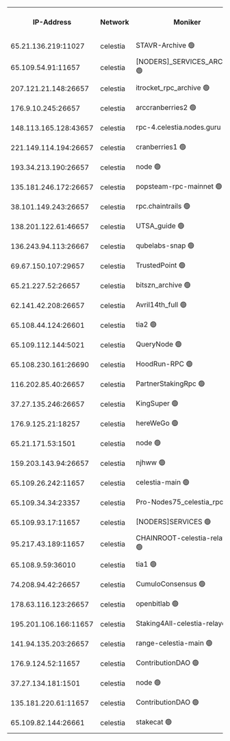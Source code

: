 


<table><tr><th>IP-Address</th><th>Network</th><th>Moniker</th><th>Latest Block Height</th><th>Earliest Block Height</th><th>Catching Up</th><th>Tx Index</th><th>Voting Power</th><th>Scan Time</th></tr><tr><td>65.21.136.219:11027</td><td>celestia</td><td>STAVR-Archive 🟢</td><td>2460184</td><td>1</td><td>False</td><td>on</td><td>0</td><td>2024-09-30T14:51:30.984888307UTC</td></tr><tr><td>65.109.54.91:11657</td><td>celestia</td><td>[NODERS]_SERVICES_ARCHIVE 🟢</td><td>2460188</td><td>1</td><td>False</td><td>on</td><td>0</td><td>2024-09-30T14:52:13.662224602UTC</td></tr><tr><td>207.121.21.148:26657</td><td>celestia</td><td>itrocket_rpc_archive 🟢</td><td>2460188</td><td>1</td><td>False</td><td>on</td><td>0</td><td>2024-09-30T14:52:14.445330090UTC</td></tr><tr><td>176.9.10.245:26657</td><td>celestia</td><td>arccranberries2 🟢</td><td>2460191</td><td>1</td><td>False</td><td>on</td><td>0</td><td>2024-09-30T14:52:57.597792240UTC</td></tr><tr><td>148.113.165.128:43657</td><td>celestia</td><td>rpc-4.celestia.nodes.guru 🟢</td><td>2460193</td><td>1</td><td>False</td><td>on</td><td>0</td><td>2024-09-30T14:53:16.798057387UTC</td></tr><tr><td>221.149.114.194:26657</td><td>celestia</td><td>cranberries1 🟢</td><td>2460194</td><td>1</td><td>False</td><td>on</td><td>0</td><td>2024-09-30T14:53:32.602638186UTC</td></tr><tr><td>193.34.213.190:26657</td><td>celestia</td><td>node 🟢</td><td>2460195</td><td>1</td><td>False</td><td>on</td><td>0</td><td>2024-09-30T14:53:40.002554895UTC</td></tr><tr><td>135.181.246.172:26657</td><td>celestia</td><td>popsteam-rpc-mainnet 🟢</td><td>2460201</td><td>1</td><td>False</td><td>on</td><td>0</td><td>2024-09-30T14:54:52.452160756UTC</td></tr><tr><td>38.101.149.243:26657</td><td>celestia</td><td>rpc.chaintrails 🟢</td><td>2460202</td><td>1</td><td>False</td><td>on</td><td>0</td><td>2024-09-30T14:55:08.051336722UTC</td></tr><tr><td>138.201.122.61:46657</td><td>celestia</td><td>UTSA_guide 🟢</td><td>2460205</td><td>1</td><td>False</td><td>on</td><td>0</td><td>2024-09-30T14:55:43.476016197UTC</td></tr><tr><td>136.243.94.113:26667</td><td>celestia</td><td>qubelabs-snap 🟢</td><td>2460208</td><td>1</td><td>False</td><td>on</td><td>0</td><td>2024-09-30T14:56:19.531680123UTC</td></tr><tr><td>69.67.150.107:29657</td><td>celestia</td><td>TrustedPoint 🟢</td><td>2460210</td><td>1</td><td>False</td><td>on</td><td>0</td><td>2024-09-30T14:56:32.667037972UTC</td></tr><tr><td>65.21.227.52:26657</td><td>celestia</td><td>bitszn_archive 🟢</td><td>2460214</td><td>1</td><td>False</td><td>on</td><td>0</td><td>2024-09-30T14:57:19.096280173UTC</td></tr><tr><td>62.141.42.208:26657</td><td>celestia</td><td>Avril14th_full 🟢</td><td>2460219</td><td>1</td><td>False</td><td>on</td><td>0</td><td>2024-09-30T14:58:28.279893353UTC</td></tr><tr><td>65.108.44.124:26601</td><td>celestia</td><td>tia2 🟢</td><td>2371494</td><td>339581</td><td>False</td><td>on</td><td>0</td><td>2024-09-30T14:51:48.494729659UTC</td></tr><tr><td>65.109.112.144:5021</td><td>celestia</td><td>QueryNode 🟢</td><td>2371494</td><td>1406226</td><td>False</td><td>off</td><td>0</td><td>2024-09-30T14:55:58.231957641UTC</td></tr><tr><td>65.108.230.161:26690</td><td>celestia</td><td>HoodRun-RPC 🟢</td><td>2371494</td><td>1537165</td><td>False</td><td>off</td><td>0</td><td>2024-09-30T14:58:02.202729057UTC</td></tr><tr><td>116.202.85.40:26657</td><td>celestia</td><td>PartnerStakingRpc 🟢</td><td>2371494</td><td>1588231</td><td>False</td><td>on</td><td>0</td><td>2024-09-30T14:51:48.796311715UTC</td></tr><tr><td>37.27.135.246:26657</td><td>celestia</td><td>KingSuper 🟢</td><td>2371494</td><td>1814358</td><td>False</td><td>off</td><td>0</td><td>2024-09-30T14:52:40.862963677UTC</td></tr><tr><td>176.9.125.21:18257</td><td>celestia</td><td>hereWeGo 🟢</td><td>2371494</td><td>2143001</td><td>False</td><td>on</td><td>0</td><td>2024-09-30T14:58:13.515972148UTC</td></tr><tr><td>65.21.171.53:1501</td><td>celestia</td><td>node 🟢</td><td>2460184</td><td>2327478</td><td>False</td><td>on</td><td>0</td><td>2024-09-30T14:51:33.421209997UTC</td></tr><tr><td>159.203.143.94:26657</td><td>celestia</td><td>njhww 🟢</td><td>2460195</td><td>2339234</td><td>False</td><td>off</td><td>0</td><td>2024-09-30T14:53:42.734543238UTC</td></tr><tr><td>65.109.26.242:11657</td><td>celestia</td><td>celestia-main 🟢</td><td>2460207</td><td>2362846</td><td>False</td><td>on</td><td>0</td><td>2024-09-30T14:56:02.814690952UTC</td></tr><tr><td>65.109.34.34:23357</td><td>celestia</td><td>Pro-Nodes75_celestia_rpc 🟢</td><td>2460201</td><td>2370181</td><td>False</td><td>on</td><td>0</td><td>2024-09-30T14:54:52.061241480UTC</td></tr><tr><td>65.109.93.17:11657</td><td>celestia</td><td>[NODERS]SERVICES 🟢</td><td>2460204</td><td>2371581</td><td>False</td><td>on</td><td>0</td><td>2024-09-30T14:55:26.689814688UTC</td></tr><tr><td>95.217.43.189:11657</td><td>celestia</td><td>CHAINROOT-celestia-relayer 🟢</td><td>2460185</td><td>2372045</td><td>False</td><td>on</td><td>0</td><td>2024-09-30T14:51:42.000025377UTC</td></tr><tr><td>65.108.9.59:36010</td><td>celestia</td><td>tia1 🟢</td><td>2460188</td><td>2372045</td><td>False</td><td>on</td><td>0</td><td>2024-09-30T14:52:21.030173766UTC</td></tr><tr><td>74.208.94.42:26657</td><td>celestia</td><td>CumuloConsensus 🟢</td><td>2460195</td><td>2384001</td><td>False</td><td>on</td><td>0</td><td>2024-09-30T14:53:37.519923611UTC</td></tr><tr><td>178.63.116.123:26657</td><td>celestia</td><td>openbitlab 🟢</td><td>2460187</td><td>2398962</td><td>False</td><td>on</td><td>0</td><td>2024-09-30T14:52:06.967439549UTC</td></tr><tr><td>195.201.106.166:11657</td><td>celestia</td><td>Staking4All-celestia-relayer 🟢</td><td>2460221</td><td>2399575</td><td>False</td><td>off</td><td>0</td><td>2024-09-30T14:58:41.340618868UTC</td></tr><tr><td>141.94.135.203:26657</td><td>celestia</td><td>range-celestia-main 🟢</td><td>2460186</td><td>2415501</td><td>False</td><td>on</td><td>0</td><td>2024-09-30T14:51:54.103944235UTC</td></tr><tr><td>176.9.124.52:11657</td><td>celestia</td><td>ContributionDAO 🟢</td><td>2460214</td><td>2419178</td><td>False</td><td>on</td><td>0</td><td>2024-09-30T14:57:18.653208505UTC</td></tr><tr><td>37.27.134.181:1501</td><td>celestia</td><td>node 🟢</td><td>2460196</td><td>2453748</td><td>False</td><td>off</td><td>0</td><td>2024-09-30T14:53:55.700043783UTC</td></tr><tr><td>135.181.220.61:11657</td><td>celestia</td><td>ContributionDAO 🟢</td><td>2460199</td><td>2455927</td><td>False</td><td>off</td><td>0</td><td>2024-09-30T14:54:26.924092622UTC</td></tr><tr><td>65.109.82.144:26661</td><td>celestia</td><td>stakecat 🟢</td><td>2460204</td><td>2458001</td><td>False</td><td>on</td><td>0</td><td>2024-09-30T14:55:25.332407690UTC</td></tr></table>
